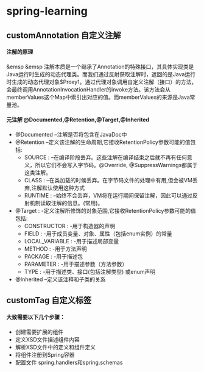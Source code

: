 # spring-learning 

## customAnnotation 自定义注解
#### 注解的原理
<p>
    &emsp &emsp 注解本质是一个继承了Annotation的特殊接口，其具体实现类是Java运行时生成的动态代理类。而我们通过反射获取注解时，返回的是Java运行时生成的动态代理对象$Proxy1。通过代理对象调用自定义注解（接口）的方法，会最终调用AnnotationInvocationHandler的invoke方法。该方法会从memberValues这个Map中索引出对应的值。而memberValues的来源是Java常量池。
</p>

#### 元注解 @Documented,@Retention,@Target,@Inherited
- @Documented –注解是否将包含在JavaDoc中
- @Retention –定义该注解的生命周期,它接收RetentionPolicy参数可能的值包括:
    - SOURCE : –在编译阶段丢弃。这些注解在编译结束之后就不再有任何意义，所以它们不会写入字节码。@Override, @SuppressWarnings都属于这类注解。
    - CLASS : –在类加载的时候丢弃。在字节码文件的处理中有用,但会被VM丢弃,注解默认使用这种方式
    - RUNTIME : –始终不会丢弃，VM将在运行期间保留注解，因此可以通过反射机制读取注解的信息。(常用)。
- @Target : -定义注解所修饰的对象范围,它接收RetentionPolicy参数可能的值包括:
    - CONSTRUCTOR : -用于构造器的声明
    - FIELD : -用于成员变量、对象、属性（包括enum实例）的常量
    - LOCAL_VARIABLE : -用于描述局部变量
    - METHOD : -用于方法声明
    - PACKAGE : -用于描述包
    - PARAMETER : -用于描述参数（方法参数）
    - TYPE : -用于描述类、接口(包括注解类型) 或enum声明
- @Inherited –定义该注释和子类的关系
## customTag 自定义标签
#### 大致需要以下几个步骤：
- 创建需要扩展的组件
- 定义XSD文件描述组件内容
- 解析XSD文件中的定义和组件定义
- 将组件注册到Spring容器
- 配置文件 spring.handlers和spring.schemas 